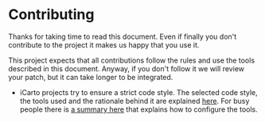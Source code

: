 # Contributing

Thanks for taking time to read this document. Even if finally you don't contribute to the project it makes us happy that you use it.

This project expects that all contributions follow the rules and use the tools described in this document. Anyway, if you don't follow it we will review your patch, but it can take longer to be integrated.

-   iCarto projects try to ensure a strict code style. The selected code style, the tools used and the rationale behind it are explained [here](https://gitlab.com/icarto/ikdb/blob/master/estilo_codigo). For busy people there is [a summary here](https://gitlab.com/icarto/ikdb/blob/master/estilo_codigo/0.resumen.md) that explains how to configure the tools.
